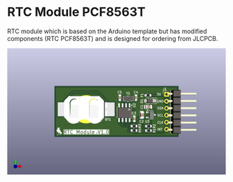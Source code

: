 # RTC Module PCF8563T
RTC module which is based on the Arduino template but has modified components (RTC PCF8563T) and is designed for ordering from JLCPCB.

![RTC Module Image](V1.0/PNG/RTC_Module.png)
